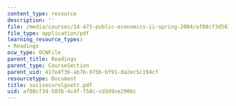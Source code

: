 ```yaml
---
content_type: resource
description: ''
file: /media/courses/14-472-public-economics-ii-spring-2004/af88cf3d583b4c4ff58ccd3d9ce290bc_socisecurolgsett.pdf
file_type: application/pdf
learning_resource_types:
- Readings
ocw_type: OCWFile
parent_title: Readings
parent_type: CourseSection
parent_uid: 417e4f36-ab7b-975b-bf91-da2ec5c194cf
resourcetype: Document
title: socisecurolgsett.pdf
uid: af88cf3d-583b-4c4f-f58c-cd3d9ce290bc
---
```


